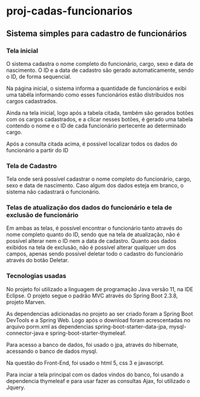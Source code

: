 # proj-cadas-funcionarios

## Sistema simples para cadastro de funcionários


### Tela inicial

O sistema cadastra o nome completo do funcionário, cargo, sexo e data de nascimento. O ID e a data de cadastro são gerado automaticamente, sendo o ID, de forma sequencial.

Na página inicial, o sistema informa a quantidade de funcionários e exibi uma tabéla informando como esses funcionários estão distribuidos nos cargos cadastrados.

Ainda na tela inicial, logo após a tabela citada, também são gerados botões com os cargos cadastrados, e a clicar nesses botões, é gerado uma tabela contendo o nome e o ID de cada funcionário pertecente ao determinado cargo.

Após a consulta citada acima, é possivel localizar todos os dados do funcionário a partir do ID


### Tela de Cadastro

Tela onde será possível cadastrar o nome completo do funcionário, cargo, sexo e data de nascimento. Caso algum dos dados esteja em branco, o sistema não cadastrará o funcionário.


### Telas de atualização dos dados do funcionário e tela de exclusão de funcionário

Em ambas as telas, é possível encontrar o funcionário tanto através do nome completo quanto do ID, sendo que na tela de atualização, não é possível alterar nem o ID nem a data de cadastro. Quanto aos dados exibidos na tela de exclusão, não é possível alterar qualquer um dos campos, apenas sendo possível deletar todo o cadastro do funcionário através do botão Deletar.


### Tecnologias usadas

No projeto foi utilizado a linguagem de programação Java versão 11, na IDE Eclipse. O projeto segue o padrão MVC através do Spring Boot 2.3.8, projeto Marven.

As dependencias adicionadas no projeto ao ser criado foram a Spring Boot DevTools e a Spring Web. Logo após o download foram acrescentadas no arquivo porm.xml as dependencias spring-boot-starter-data-jpa, mysql-connector-java e spring-boot-starter-thymeleaf.

Para acesso a banco de dados, foi usado o jpa, através do hibernate, acessando o banco de dados mysql.

Na questão do Front-End, foi usado o html 5, css 3 e javascript. 

Para inciar a tela principal com os dados vindos do banco, foi usando a dependencia thymeleaf e para usar fazer as consultas Ajax, foi utilizado o Jquery.
